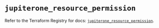 # `jupiterone_resource_permission`

Refer to the Terraform Registry for docs: [`jupiterone_resource_permission`](https://registry.terraform.io/providers/jupiterone/jupiterone/1.16.3/docs/resources/resource_permission).

